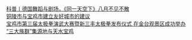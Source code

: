   
[科普丨德国舞蹈与剧场，《同一天空下》八月不见不散](http://www.dianyue.me/archives/988/e4epv293y3hoaxiz/)  
[铜陵市与宝鸡市建立友好城市的建议](http://www.dianyue.me/archives/248/5ob41knh74k5epsb/)  
[宝鸡市第三届太极拳演武大赛暨新三丰太极拳发布仪式 在金台观景区成功举办](http://www.dianyue.me/archives/872/p9gh4nw00k1zjn3q/)  
[“三大族群”集源地与天水宝鸡](http://www.dianyue.me/archives/870/d7mntxhuxdodgagb/)